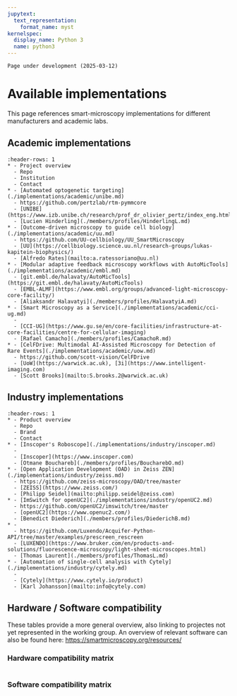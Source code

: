```yaml
---
jupytext:
  text_representation:
    format_name: myst
kernelspec:
  display_name: Python 3
  name: python3
---
```

```{important}
Page under development (2025-03-12)
```
# Available implementations
This page references smart-microscopy implementations for different manufacturers and academic labs.

## Academic implementations
```{list-table}
:header-rows: 1
* - Project overview
  - Repo
  - Institution
  - Contact
* - [Automated optogenetic targeting](./implementations/academic/unibe.md)
  - https://github.com/pertzlab/rtm-pymmcore
  - [UNIBE](https://www.izb.unibe.ch/research/prof_dr_olivier_pertz/index_eng.html)
  - [Lucien Hinderling](./members/profiles/HinderlingL.md)
* - [Outcome-driven microscopy to guide cell biology](./implementations/academic/uu.md)
  - https://github.com/UU-cellbiology/UU_SmartMicroscopy
  - [UU](https://cellbiology.science.uu.nl/research-groups/lukas-kapitein-biophysics/)
  - [Alfredo Rates](mailto:a.ratessoriano@uu.nl)
* - [Modular adaptive feedback microscopy workflows with AutoMicTools](./implementations/academic/embl.md)
  - [git.embl.de/halavaty/AutoMicTools](https://git.embl.de/halavaty/AutoMicTools)
  - [EMBL-ALMF](https://www.embl.org/groups/advanced-light-microscopy-core-facility/)
  - [Aliaksandr Halavatyi](./members/profiles/HalavatyiA.md)
* - [Smart Microscopy as a Service](./implementations/academic/cci-ug.md)
  -
  - [CCI-UG](https://www.gu.se/en/core-facilities/infrastructure-at-core-facilities/centre-for-cellular-imaging)
  - [Rafael Camacho](./members/profiles/CamachoR.md)
* - [CelFDrive: Multimodal AI-Assisted Microscopy for Detection of Rare Events](./implementations/academic/uow.md)
  - https://github.com/scott-vision/CelFDrive
  - [UoW](https://warwick.ac.uk), [3i](https://www.intelligent-imaging.com)
  - [Scott Brooks](mailto:S.brooks.2@warwick.ac.uk)
```

## Industry implementations
```{list-table}
:header-rows: 1
* - Product overview
  - Repo
  - Brand
  - Contact
* - [Inscoper's Roboscope](./implementations/industry/inscoper.md)
  -
  - [Inscoper](https://www.inscoper.com)
  - [Otmane Bouchareb](./members/profiles/BoucharebO.md)
* - [Open Application Development (OAD) in Zeiss ZEN](./implementations/industry/zeiss.md)
  - https://github.com/zeiss-microscopy/OAD/tree/master
  - [ZEISS](https://www.zeiss.com/)
  - [Philipp Seidel](mailto:philipp.seidel@zeiss.com)
* - [ImSwitch for openUC2](./implementations/industry/openUC2.md)
  - https://github.com/openUC2/imswitch/tree/master
  - [openUC2](https://www.openuc2.com/)
  - [Benedict Diederich](./members/profiles/DiederichB.md)  
* -  
  - https://github.com/Luxendo/Acquifer-Python-API/tree/master/examples/prescreen_rescreen
  - [LUXENDO](https://www.bruker.com/en/products-and-solutions/fluorescence-microscopy/light-sheet-microscopes.html)
  - [Thomas Laurent](./members/profiles/ThomasL.md)
* - [Automation of single-cell analysis with Cytely](./implementations/industry/cytely.md)
  - 
  - [Cytely](https://www.cytely.io/product)
  - [Karl Johansson](mailto:info@cytely.com)
```

## Hardware / Software compatibility
These tables provide a more general overview, also linking to projectes not yet represented in the working group.
An overview of relevant software can also be found here: https://smartmicroscopy.org/resources/


### Hardware compatibility matrix

```{include} implementations/_compatibility_hardware.md
```

### Software compatibility matrix

```{include} implementations/_compatibility_software.md
```
